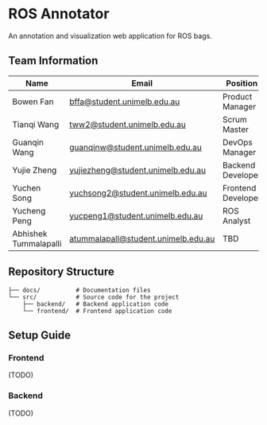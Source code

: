 # ROS Annotator
An annotation and visualization web application for ROS bags.

## Team Information
| Name | Email | Position |
|------|-------|----------|
| Bowen Fan | bffa@student.unimelb.edu.au | Product Manager |
| Tianqi Wang | tww2@student.unimelb.edu.au | Scrum Master |
| Guanqin Wang | guanqinw@student.unimelb.edu.au | DevOps Manager|
| Yujie Zheng | yujiezheng@student.unimelb.edu.au | Backend Developer |
| Yuchen Song | yuchsong2@student.unimelb.edu.au | Frontend Developer |
| Yucheng Peng | yucpeng1@student.unimelb.edu.au | ROS Analyst |
| Abhishek Tummalapalli | atummalapall@student.unimelb.edu.au | TBD |

## Repository Structure
```
├── docs/          # Documentation files
└── src/           # Source code for the project
    ├── backend/   # Backend application code
    └── frontend/  # Frontend application code
```

## Setup Guide

### Frontend
(TODO)

### Backend
(TODO)
